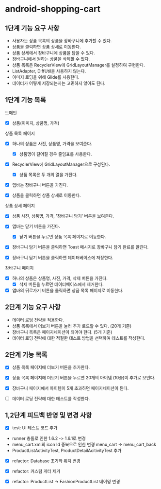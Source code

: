 # android-shopping-cart

## 1단계 기능 요구 사항
- 사용자는 상품 목록의 상품을 장바구니에 추가할 수 있다.
- 상품을 클릭하면 상품 상세로 이동한다.
- 상품 상세에서 장바구니에 상품을 담을 수 있다.
- 장바구니에서 원하는 상품을 삭제할 수 있다.
- 상품 목록은 RecyclerView에 GridLayoutManager를 설정하여 구현한다.
- ListAdapter, DiffUtil을 사용하지 않는다.
- 이미지 로딩을 위해 Glide를 사용한다.
- 데이터가 어떻게 저장되는지는 고민하지 않아도 된다.

## 1단계 기능 목록
도메인 
  - [x] 상품(이미지, 상품명, 가격) 

상품 목록 페이지
- [x] 하나의 상품은 사진, 상품명, 가격을 보여준다.
  - [x] 상품명이 길어질 경우 줄임표를 사용한다.
- [x] RecyclerView에 GridLayoutManager으로 구성된다.
  - [x] 상품 목록은 두 개의 열을 가진다.
- [x] 앱바는 장바구니 버튼을 가진다.
- [x] 상품을 클릭하면 상품 상세로 이동한다.


상품 상세 페이지
- [x] 상품 사진, 상품명, 가격, '장바구니 담기' 버튼을 보여준다.
- [x] 앱바는 닫기 버튼을 가진다.
  - [x] 닫기 버튼을 누르면 상품 목록 페이지로 이동한다.
- [x] 장바구니 담기 버튼을 클릭하면 Toast 메시지로 장바구니 담기 완료를 알린다.
- [x] 장바구니 담기 버튼을 클릭하면 데이터베이스에 저장한다.


장바구니 페이지
- [x] 하나의 상품은 상품명, 사진, 가격, 삭제 버튼을 가진다.
  - [x] 삭제 버튼을 누르면 데이터베이스에서 제거한다.
- [x] 앱바의 뒤로가기 버튼을 클릭하면 상품 목록 페이지로 이동한다.

## 2단계 기능 요구 사항
- 데이터 로딩 전략을 적용한다.
- 상품 목록에서 더보기 버튼을 눌러 추가 로드할 수 있다. (20개 기준)
- 장바구니 목록은 페이지네이션이 되어야 한다. (5개 기준)
- 데이터 로딩 전략에 대한 적절한 테스트 방법을 선택하여 테스트를 작성한다.

## 2단계 기능 목록
- [x] 상품 목록 페이지에 더보기 버튼을 추가한다.
- [x] 상품 목록 페이지에 더보기 버튼을 누르면 20개의 아이템 (10줄)이 추가로 보인다.
- [x] 장바구니 페이지에서 아이템이 5개 초과하면 페이지네이션이 된다.
- [ ] 데이터 로딩 전략에 대한 테스트를 작성한다.


## 1,2단계 피드백 반영 및 변경 사항
- [x] test: UI 테스트 코드 추가
- runner 충돌로 인한 1.6.2 -> 1.6.1로 변경
- menu_cart.xml의 icon Id 중복으로 인한 변경 menu_cart -> menu_cart_back
- ProductListActivityTest, ProductDetailAcitivityTest 추가

- [x] refactor: Database 초기화 위치 변경

- [x] refactor: 커스텀 게터 제거

- [x] refactor: ProductList -> FashionProductList 네이밍 변경
